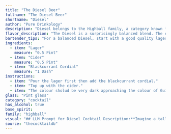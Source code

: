 ```yaml
---
title: "The Diesel Beer"
fullname: "The Diesel Beer"
shortname: "Diesel"
author: "Pure Drinkology"
description: "Diesel belongs to the Highball family, a category known for its simple, refreshing blends of spirits and mixers. This particular concoction, likely originating in the UK, takes inspiration from the classic shandy (beer and lemonade) with a twist, substituting cider for lemonade and adding blackcurrant cordial for a tart, fruity complexity. "
flavor_description: "The Diesel is a surprisingly balanced blend. The crisp lager provides a clean, malty base, while the cider adds a touch of sweetness and fruitiness. The blackcurrant cordial then takes center stage, offering a burst of tart, dark berry flavor. It's a refreshing and slightly tart cocktail, perfect for a hot day or a casual gathering. "
bartender_tips: "For a balanced Diesel, start with a good quality lager.  Use a high-quality blackcurrant cordial, as its flavor will be prominent.  Don't be afraid to adjust the cider ratio to your taste.  A splash of lemon juice adds brightness, and a blackcurrant garnish adds a touch of elegance.  Chill all ingredients before mixing to ensure a refreshing drink. "
ingredients:
  - item: "Lager"
    measure: "0.5 Pint"
  - item: "Cider"
    measure: "0.5 Pint"
  - item: "Blackcurrant Cordial"
    measure: "1 Dash"
instructions:
  - item: "Pour the lager first then add the blackcurrant cordial."
  - item: "Top up with the cider."
  - item: "The colour sholud be very dark approaching the colour of Guiness."
glass: "Pint glass"
category: "cocktail"
has_alcohol: true
base_spirit:
family: "highball"
visual: "## LLM Prompt for Diesel Cocktail Description:**Imagine a tall glass filled with a dark, almost black liquid, swirling with hints of amber. The liquid is topped with a frothy head, reminiscent of a dark beer, but with a subtle blush of purple at the edges.  Tiny bubbles rise from the depths, like wisps of smoke. This is the Diesel cocktail. Describe the visual appeal of this cocktail, using imagery that evokes its dark, brooding, but subtly sweet and complex nature.** **Bonus:** Include sensory details like the scent of the cocktail, the feeling of the glass in your hand, and the sound of the ice clinking as you sip. "
source: "thecocktaildb"
---
```


